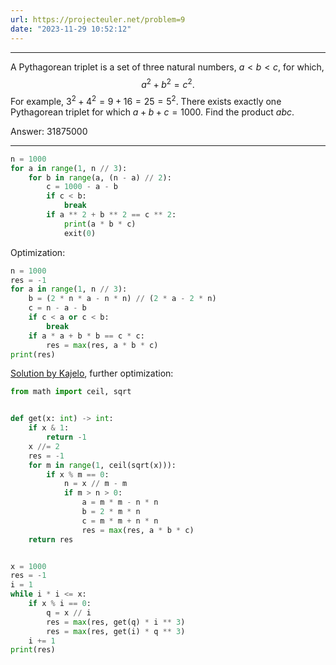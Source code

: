 ```yaml
---
url: https://projecteuler.net/problem=9
date: "2023-11-29 10:52:12"
---
```

---
A Pythagorean triplet is a set of three natural numbers, $a \lt b \lt c$, for which,
$$a^2 + b^2 = c^2.$$
For example, $3^2 + 4^2 = 9 + 16 = 25 = 5^2$.
There exists exactly one Pythagorean triplet for which $a + b + c = 1000$. Find the product $abc$.

Answer: 31875000

---

```python
n = 1000
for a in range(1, n // 3):
    for b in range(a, (n - a) // 2):
        c = 1000 - a - b
        if c < b:
            break
        if a ** 2 + b ** 2 == c ** 2:
            print(a * b * c)
            exit(0)
```

Optimization:
```python
n = 1000
res = -1
for a in range(1, n // 3):
    b = (2 * n * a - n * n) // (2 * a - 2 * n)
    c = n - a - b
    if c < a or c < b:
        break
    if a * a + b * b == c * c:
        res = max(res, a * b * c)
print(res)
```

[Solution by Kajelo](https://codereview.stackexchange.com/users/204814/kajelo), further optimization:
```python
from math import ceil, sqrt


def get(x: int) -> int:
    if x & 1:
        return -1
    x //= 2
    res = -1
    for m in range(1, ceil(sqrt(x))):
        if x % m == 0:
            n = x // m - m
            if m > n > 0:
                a = m * m - n * n
                b = 2 * m * n
                c = m * m + n * n
                res = max(res, a * b * c)
    return res


x = 1000
res = -1
i = 1
while i * i <= x:
    if x % i == 0:
        q = x // i
        res = max(res, get(q) * i ** 3)
        res = max(res, get(i) * q ** 3)
    i += 1
print(res)
```

